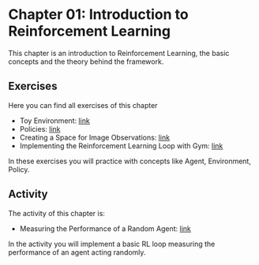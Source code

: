 # Chapter 01: Introduction to Reinforcement Learning

This chapter is an introduction to Reinforcement Learning, the basic concepts and the theory behind the framework.

## Exercises

Here you can find all exercises of this chapter

- Toy Environment: [link](Exercise01_01/Exercise01_01.ipynb)
- Policies: [link](Exercise01_02/Exercise01_02.ipynb)
- Creating a Space for Image Observations: [link](Exercise01_03/Exercise01_03.ipynb)
- Implementing the Reinforcement Learning Loop with Gym: [link](Exercise01_04/Exercise01_04.ipynb)

In these exercises you will practice with concepts like Agent, Environment, Policy. 

## Activity

The activity of this chapter is:

- Measuring the Performance of a Random Agent: [link](Activity01_05/Activity01_05.ipynb)

In the activity you will implement a basic RL loop measuring the performance of an agent acting randomly.